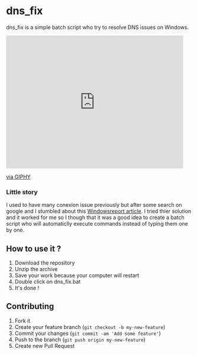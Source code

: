 # dns_fix

dns_fix is a simple batch script who try to resolve DNS issues on Windows. 

<iframe src="https://giphy.com/embed/12W5Sg2koWYnwA" width="480" height="360" frameBorder="0" class="giphy-embed" allowFullScreen></iframe><p><a href="https://giphy.com/gifs/future-careers-uniblog-12W5Sg2koWYnwA">via GIPHY</a></p>

### Little story

I used to have many conexion issue previously but after some search on google and I stumbled about this [Windowsreport article](https://windowsreport.com/dns-issues-windows-10/). I tried thier solution and it worked for me so I though that it was a good idea to create a batch script who will automaticlly execute commands instead of typing them one by one.

## How to use it ?

1. Download the repository
2. Unzip the archive
3. Save your work because your computer will restart
4. Double click on dns_fix.bat
5. It's done !


## Contributing

1. Fork it
2. Create your feature branch (`git checkout -b my-new-feature`)
3. Commit your changes (`git commit -am 'Add some feature'`)
4. Push to the branch (`git push origin my-new-feature`)
5. Create new Pull Request